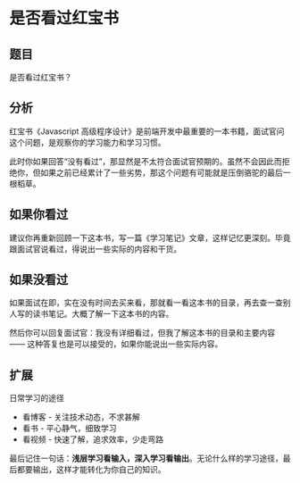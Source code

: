 # 是否看过红宝书

## 题目

是否看过红宝书？

## 分析

红宝书《Javascript 高级程序设计》是前端开发中最重要的一本书籍，面试官问这个问题，是观察你的学习能力和学习习惯。

此时你如果回答“没有看过”，那显然是不太符合面试官预期的。虽然不会因此而拒绝你，但如果之前已经累计了一些劣势，那这个问题有可能就是压倒骆驼的最后一根稻草。

## 如果你看过

建议你再重新回顾一下这本书，写一篇《学习笔记》文章，这样记忆更深刻。毕竟跟面试官说看过，得说出一些实际的内容和干货。

## 如果没看过

如果面试在即，实在没有时间去买来看，那就看一看这本书的目录，再去查一查别人写的读书笔记。大概了解一下这本书的内容。

然后你可以回复面试官：我没有详细看过，但我了解这本书的目录和主要内容 —— 这种答复也是可以接受的，如果你能说出一些实际内容。

## 扩展

日常学习的途径
- 看博客 - 关注技术动态，不求甚解
- 看书 - 平心静气，细致学习
- 看视频 - 快速了解，追求效率，少走弯路

最后记住一句话：**浅层学习看输入，深入学习看输出**。无论什么样的学习途径，最后都要输出，这样才能转化为你自己的知识。
